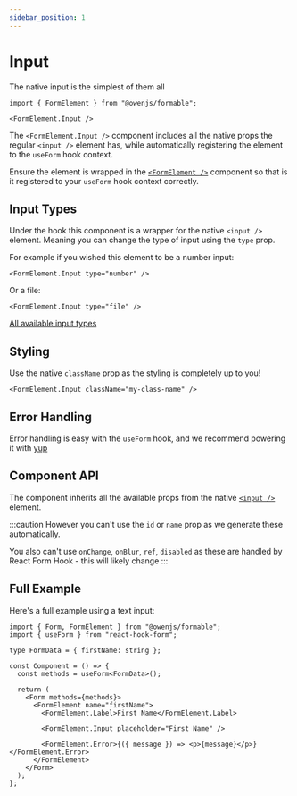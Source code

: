 ```yaml
---
sidebar_position: 1
---
```


# Input

The native input is the simplest of them all

```tsx
import { FormElement } from "@owenjs/formable";

<FormElement.Input />
```

The `<FormElement.Input />` component includes all the native props the regular `<input />` element has, while automatically registering the element to the `useForm` hook context.

Ensure the element is wrapped in the [`<FormElement />`](/form-elements/) component so that is it registered to your `useForm` hook context correctly.

## Input Types

Under the hook this component is a wrapper for the native `<input />` element. Meaning you can change the type of input using the `type` prop.

For example if you wished this element to be a number input:

```tsx
<FormElement.Input type="number" />
```

Or a file:

```tsx
<FormElement.Input type="file" />
```

[All available input types](https://developer.mozilla.org/en-US/docs/Web/HTML/Element/input#input_types)

## Styling

Use the native `className` prop as the styling is completely up to you!

```tsx
<FormElement.Input className="my-class-name" />
```

## Error Handling

Error handling is easy with the `useForm` hook, and we recommend powering it with [yup](/error-handling)

## Component API

The component inherits all the available props from the native [`<input />`](https://developer.mozilla.org/en-US/docs/Web/HTML/Element/input) element.

:::caution
However you can't use the `id` or `name` prop as we generate these automatically.

You also can't use `onChange`, `onBlur`, `ref`, `disabled` as these are handled by React Form Hook - this will likely change
:::

## Full Example

Here's a full example using a text input:

```tsx
import { Form, FormElement } from "@owenjs/formable";
import { useForm } from "react-hook-form";

type FormData = { firstName: string };

const Component = () => {
  const methods = useForm<FormData>();
  
  return (
    <Form methods={methods}>
      <FormElement name="firstName">
        <FormElement.Label>First Name</FormElement.Label>

        <FormElement.Input placeholder="First Name" />

        <FormElement.Error>{({ message }) => <p>{message}</p>}</FormElement.Error>
      </FormElement>
    </Form>
  );
};
```
